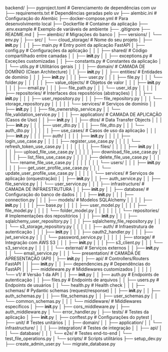 backend/
├── pyproject.toml                 # Gerenciamento de dependências com uv
├── requirements.txt               # Dependências geradas pelo uv
├── alembic.ini                   # Configuração do Alembic
├── docker-compose.yml            # Para desenvolvimento local
├── Dockerfile                    # Container da aplicação
├── .env.example                  # Exemplo de variáveis de ambiente
├── .gitignore
├── README.md
│
├── alembic/                      # Migrações do banco
│   ├── versions/
│   └── env.py
│
├── src/
│   └── cloud_storage/            # Nome do seu projeto
│       ├── __init__.py
│       │
│       ├── main.py               # Entry point da aplicação FastAPI
│       ├── config.py             # Configurações da aplicação
│       │
│       ├── shared/               # Código compartilhado entre camadas
│       │   ├── __init__.py
│       │   ├── exceptions.py     # Exceções customizadas
│       │   ├── constants.py      # Constantes da aplicação
│       │   └── utils.py          # Utilitários gerais
│       │
│       ├── domain/               # CAMADA DE DOMÍNIO (Clean Architecture)
│       │   ├── __init__.py
│       │   ├── entities/         # Entidades de domínio
│       │   │   ├── __init__.py
│       │   │   ├── user.py
│       │   │   ├── file.py
│       │   │   └── folder.py
│       │   │
│       │   ├── value_objects/    # Objetos de valor
│       │   │   ├── __init__.py
│       │   │   ├── email.py
│       │   │   ├── file_path.py
│       │   │   └── user_id.py
│       │   │
│       │   ├── repositories/     # Interfaces dos repositórios (abstrações)
│       │   │   ├── __init__.py
│       │   │   ├── user_repository.py
│       │   │   ├── file_repository.py
│       │   │   └── storage_repository.py
│       │   │
│       │   └── services/         # Serviços de domínio
│       │       ├── __init__.py
│       │       ├── file_ownership_service.py
│       │       └── file_validation_service.py
│       │
│       ├── application/          # CAMADA DE APLICAÇÃO (Casos de Uso)
│       │   ├── __init__.py
│       │   ├── dtos/            # Data Transfer Objects
│       │   │   ├── __init__.py
│       │   │   ├── user_dto.py
│       │   │   ├── file_dto.py
│       │   │   └── auth_dto.py
│       │   │
│       │   ├── use_cases/       # Casos de uso da aplicação
│       │   │   ├── __init__.py
│       │   │   ├── auth/
│       │   │   │   ├── __init__.py
│       │   │   │   ├── login_use_case.py
│       │   │   │   ├── register_use_case.py
│       │   │   │   └── refresh_token_use_case.py
│       │   │   │
│       │   │   ├── files/
│       │   │   │   ├── __init__.py
│       │   │   │   ├── upload_file_use_case.py
│       │   │   │   ├── download_file_use_case.py
│       │   │   │   ├── list_files_use_case.py
│       │   │   │   ├── delete_file_use_case.py
│       │   │   │   └── rename_file_use_case.py
│       │   │   │
│       │   │   └── users/
│       │   │       ├── __init__.py
│       │   │       ├── get_user_profile_use_case.py
│       │   │       └── update_user_profile_use_case.py
│       │   │
│       │   └── services/        # Serviços de aplicação (orquestração)
│       │       ├── __init__.py
│       │       ├── auth_service.py
│       │       ├── file_service.py
│       │       └── user_service.py
│       │
│       ├── infrastructure/       # CAMADA DE INFRAESTRUTURA
│       │   ├── __init__.py
│       │   ├── database/        # Configuração do banco de dados
│       │   │   ├── __init__.py
│       │   │   ├── connection.py
│       │   │   ├── models/      # Modelos SQLAlchemy
│       │   │   │   ├── __init__.py
│       │   │   │   ├── base.py
│       │   │   │   ├── user_model.py
│       │   │   │   ├── file_model.py
│       │   │   │   └── folder_model.py
│       │   │   │
│       │   │   └── repositories/ # Implementações dos repositórios
│       │   │       ├── __init__.py
│       │   │       ├── sqlalchemy_user_repository.py
│       │   │       ├── sqlalchemy_file_repository.py
│       │   │       └── s3_storage_repository.py
│       │   │
│       │   ├── auth/            # Infraestrutura de autenticação
│       │   │   ├── __init__.py
│       │   │   ├── oauth2_handler.py
│       │   │   ├── jwt_service.py
│       │   │   └── password_service.py
│       │   │
│       │   ├── storage/         # Integração com AWS S3
│       │   │   ├── __init__.py
│       │   │   ├── s3_client.py
│       │   │   └── s3_service.py
│       │   │
│       │   └── external/        # Serviços externos
│       │       ├── __init__.py
│       │       └── email_service.py
│       │
│       └── presentation/        # CAMADA DE APRESENTAÇÃO (API)
│           ├── __init__.py
│           ├── api/            # Controllers/Routers FastAPI
│           │   ├── __init__.py
│           │   ├── dependencies.py  # Dependências do FastAPI
│           │   ├── middleware.py    # Middlewares customizados
│           │   │
│           │   └── v1/         # Versão 1 da API
│           │       ├── __init__.py
│           │       ├── auth.py      # Endpoints de autenticação
│           │       ├── files.py     # Endpoints de arquivos
│           │       ├── users.py     # Endpoints de usuários
│           │       └── health.py    # Health check
│           │
│           ├── schemas/        # Pydantic schemas (request/response)
│           │   ├── __init__.py
│           │   ├── auth_schemas.py
│           │   ├── file_schemas.py
│           │   ├── user_schemas.py
│           │   └── common_schemas.py
│           │
│           └── middleware/     # Middlewares específicos
│               ├── __init__.py
│               ├── cors_middleware.py
│               ├── auth_middleware.py
│               └── error_handler.py
│
├── tests/                        # Testes da aplicação
│   ├── __init__.py
│   ├── conftest.py              # Configurações do pytest
│   ├── unit/                    # Testes unitários
│   │   ├── domain/
│   │   ├── application/
│   │   └── infrastructure/
│   │
│   ├── integration/             # Testes de integração
│   │   ├── api/
│   │   └── database/
│   │
│   └── e2e/                     # Testes end-to-end
│       └── test_file_operations.py
│
└── scripts/                     # Scripts utilitários
    ├── setup_dev.py
    ├── create_admin_user.py
    └── migrate_database.py